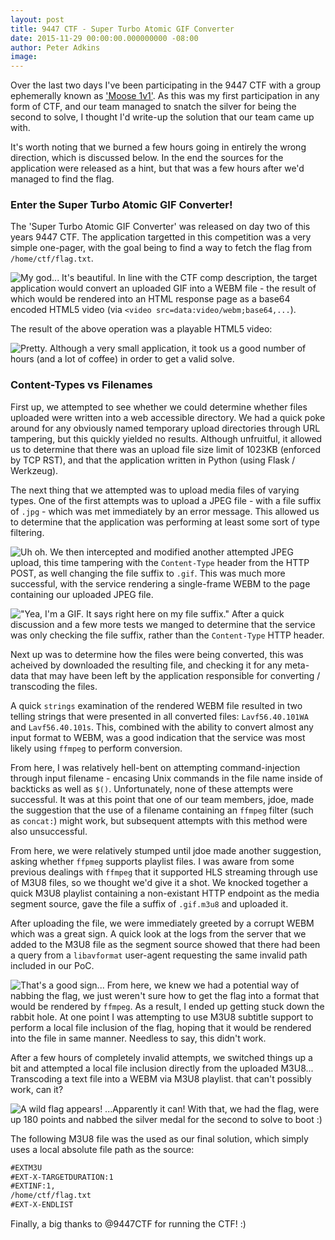 ```yaml
---
layout: post
title: 9447 CTF - Super Turbo Atomic GIF Converter
date: 2015-11-29 00:00:00.000000000 -08:00
author: Peter Adkins
image: 
---
```

Over the last two days I've been participating in the 9447 CTF with a group ephemerally known as ['Moose 1v1'](https://9447.plumbing/user?id=941). As this was my first participation in any form of CTF, and our team managed to snatch the silver for being the second to solve, I thought I'd write-up the solution that our team came up with.

It's worth noting that we burned a few hours going in entirely the wrong direction, which is discussed below. In the end the sources for the application were released as a hint, but that was a few hours after we'd managed to find the flag.

### Enter the Super Turbo Atomic GIF Converter!

The 'Super Turbo Atomic GIF Converter' was released on day two of this years 9447 CTF. The application targetted in this competition was a very simple one-pager, with the goal being to find a way to fetch the flag from `/home/ctf/flag.txt`.

![My god... It's beautiful.](/assets/article_images/2015/home-with-upload.png)
In line with the CTF comp description, the target application would convert an uploaded GIF into a WEBM file - the result of which would be rendered into an HTML response page as a base64 encoded HTML5 video (via `<video src=data:video/webm;base64,...`).

The result of the above operation was a playable HTML5 video:

![Pretty.](/assets/article_images/2015/gif-upload.png)
Although a very small application, it took us a good number of hours (and a lot of coffee) in order to get a valid solve.

### Content-Types vs Filenames
First up, we attempted to see whether we could determine whether files uploaded were written into a web accessible directory. We had a quick poke around for any obviously named temporary upload directories through URL tampering, but this quickly yielded no results. Although unfruitful, it allowed us to determine that there was an upload file size limit of 1023KB (enforced by TCP RST), and that the application written in Python (using Flask / Werkzeug).

The next thing that we attempted was to upload media files of varying types. One of the first attempts was to upload a JPEG file - with a file suffix of `.jpg` - which was met immediately by an error message. This allowed us to determine that the application was performing at least some sort of type filtering.

![Uh oh.](/assets/article_images/2015/jpg-as-jpg-error.png)
We then intercepted and modified another attempted JPEG upload, this time tampering with the `Content-Type` header from the HTTP POST, as well changing the file suffix to `.gif`. This was much more successful, with the service rendering a single-frame WEBM to the page containing our uploaded JPEG file.

!["Yea, I'm a GIF. It says right here on my file suffix."](/assets/article_images/2015/jpg-as-gif-rendered.png)
After a quick discussion and a few more tests we manged to determine that the service was only checking the file suffix, rather than the `Content-Type` HTTP header.

Next up was to determine how the files were being converted, this was acheived by downloaded the resulting file, and checking it for any meta-data that may have been left by the application responsible for converting / transcoding the files.

A quick `strings` examination of the rendered WEBM file resulted in two telling strings that were presented in all converted files: `Lavf56.40.101WA` and `Lavf56.40.101s`. This, combined with the ability to convert almost any input format to WEBM, was a good indication that the service was most likely using `ffmpeg` to perform conversion.

From here, I was relatively hell-bent on attempting command-injection through input filename - encasing Unix commands in the file name inside of backticks as well as `$()`. Unfortunately, none of these attempts were successful. It was at this point that one of our team members, jdoe, made the suggestion that the use of a filename containing an `ffmpeg` filter (such as `concat:`) might work, but subsequent attempts with this method were also unsuccessful.

From here, we were relatively stumped until jdoe made another suggestion, asking whether `ffpmeg` supports playlist files. I was aware from some previous dealings with `ffmpeg` that it supported HLS streaming through use of M3U8 files, so we thought we'd give it a shot. We knocked together a quick M3U8 playlist containing a non-existant HTTP endpoint as the media segment source, gave the file a suffix of `.gif.m3u8` and uploaded it.

After uploading the file, we were immediately greeted by a corrupt WEBM which was a great sign. A quick look at the logs from the server that we added to the M3U8 file as the segment source showed that there had been a query from a `libavformat` user-agent requesting the same invalid path included in our PoC.

![That's a good sign...](/assets/article_images/2015/m3u8-rfi-log-hit.png)
From here, we knew we had a potential way of nabbing the flag, we just weren't sure how to get the flag into a format that would be rendered by `ffmpeg`. As a result, I ended up getting stuck down the rabbit hole. At one point I was attempting to use M3U8 subtitle support to perform a local file inclusion of the flag, hoping that it would be rendered into the file in same manner. Needless to say, this didn't work.

After a few hours of completely invalid attempts, we switched things up a bit and attempted a local file inclusion directly from the uploaded M3U8... Transcoding a text file into a WEBM via M3U8 playlist. that can't possibly work, can it?

![A wild flag appears!](/assets/article_images/2015/m3u8-lfi-flag.png)
...Apparently it can! With that, we had the flag, were up 180 points and nabbed the silver medal for the second to solve to boot :)

The following M3U8 file was the used as our final solution, which simply uses a local absolute file path as the source:

```xml
#EXTM3U
#EXT-X-TARGETDURATION:1
#EXTINF:1,
/home/ctf/flag.txt
#EXT-X-ENDLIST
```

Finally, a big thanks to @9447CTF for running the CTF! :)

